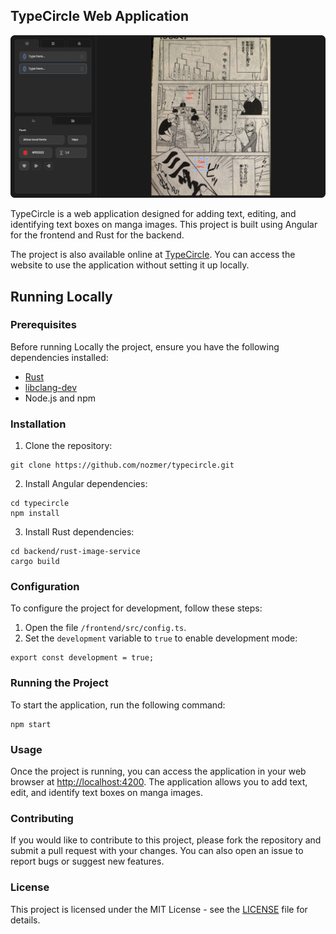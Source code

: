 ## TypeCircle Web Application

![TypeCircle](frontend/src/assets/readme/typecircle.png)

TypeCircle is a web application designed for adding text, editing, and identifying text boxes on manga images. This project is built using Angular for the frontend and Rust for the backend.

The project is also available online at [TypeCircle](http://typecircle.com). You can access the website to use the application without setting it up locally.

## Running Locally

### Prerequisites

Before running Locally the project, ensure you have the following dependencies installed:

- [Rust](https://www.rust-lang.org/tools/install)
- [libclang-dev](https://apt.llvm.org/)
- Node.js and npm

### Installation

1. Clone the repository:

```
git clone https://github.com/nozmer/typecircle.git
```

2. Install Angular dependencies:

```
cd typecircle
npm install
```

3. Install Rust dependencies:

```
cd backend/rust-image-service
cargo build
```

### Configuration

To configure the project for development, follow these steps:

1. Open the file `/frontend/src/config.ts`.
2. Set the `development` variable to `true` to enable development mode:

```
export const development = true;
```

### Running the Project

To start the application, run the following command:
```
npm start
```

### Usage

Once the project is running, you can access the application in your web browser at [http://localhost:4200](http://localhost:4200). The application allows you to add text, edit, and identify text boxes on manga images.

### Contributing

If you would like to contribute to this project, please fork the repository and submit a pull request with your changes. You can also open an issue to report bugs or suggest new features.

### License

This project is licensed under the MIT License - see the [LICENSE](LICENSE) file for details.
